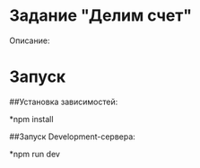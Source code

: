 # Задание "Делим счет"

Описание: 

# Запуск

##Установка зависимостей:

*npm install

##Запуск Development-сервера:

*npm run dev

